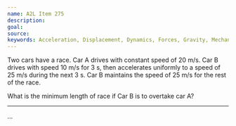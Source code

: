 ```yaml
---
name: A2L Item 275
description: 
goal: 
source: 
keywords: Acceleration, Displacement, Dynamics, Forces, Gravity, Mechanics, Velocity
---
```


Two cars have a race. Car A drives with constant speed of 20 m/s. Car B
drives with speed 10 m/s for 3 s, then accelerates uniformly to a speed
of 25 m/s during the next 3 s. Car B maintains the speed of 25 m/s for
the rest of the race.

What is the minimum length of race if Car B is to overtake car A?

<hr/>


...
